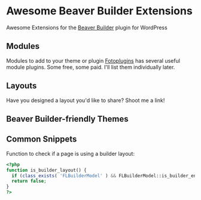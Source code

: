 # Awesome Beaver Builder Extensions
Awesome Extensions for the [Beaver Builder](https://www.wpbeaverbuilder.com/) plugin for WordPress

## Modules
Modules to add to your theme or plugin
[Fotoplugins](http://fotoplugins.com/) has several useful module plugins. Some free, some paid. I'll list them individually later.

## Layouts
Have you designed a layout you'd like to share? Shoot me a link!

## Beaver Builder-friendly Themes

## Common Snippets

Function to check if a page is using a builder layout:
```php
<?php
function is_builder_layout() {
  if (class_exists( 'FLBuilderModel' ) && FLBuilderModel::is_builder_enabled()) return true;
  return false;
}
?>
```
